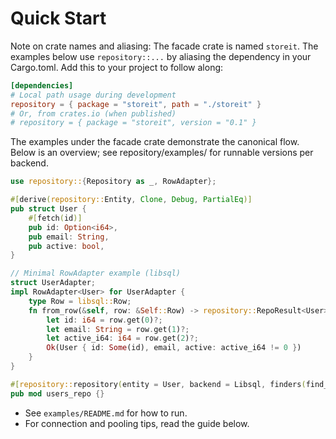 # Quick Start

Note on crate names and aliasing: The facade crate is named `storeit`. The examples below use `repository::...` by aliasing the dependency in your Cargo.toml. Add this to your project to follow along:

```toml
[dependencies]
# Local path usage during development
repository = { package = "storeit", path = "./storeit" }
# Or, from crates.io (when published)
# repository = { package = "storeit", version = "0.1" }
```

The examples under the facade crate demonstrate the canonical flow. Below is an overview; see repository/examples/ for runnable versions per backend.

```rust
use repository::{Repository as _, RowAdapter};

#[derive(repository::Entity, Clone, Debug, PartialEq)]
pub struct User {
    #[fetch(id)]
    pub id: Option<i64>,
    pub email: String,
    pub active: bool,
}

// Minimal RowAdapter example (libsql)
struct UserAdapter;
impl RowAdapter<User> for UserAdapter {
    type Row = libsql::Row;
    fn from_row(&self, row: &Self::Row) -> repository::RepoResult<User> {
        let id: i64 = row.get(0)?;
        let email: String = row.get(1)?;
        let active_i64: i64 = row.get(2)?;
        Ok(User { id: Some(id), email, active: active_i64 != 0 })
    }
}

#[repository::repository(entity = User, backend = Libsql, finders(find_by_email: String))]
pub mod users_repo {}
```

- See `examples/README.md` for how to run.
- For connection and pooling tips, read the guide below.
